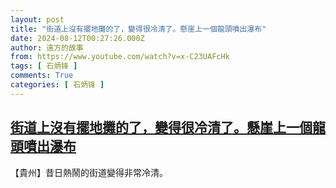 ```yaml
---
layout: post
title: "街道上沒有擺地攤的了，變得很冷清了。懸崖上一個龍頭噴出瀑布"
date: 2024-08-12T00:27:26.000Z
author: 遠方的故事
from: https://www.youtube.com/watch?v=x-C23UAFcHk
tags: [ 石炳锋 ]
comments: True
categories: [ 石炳锋 ]
---
```

<!--1723422446000-->
[街道上沒有擺地攤的了，變得很冷清了。懸崖上一個龍頭噴出瀑布](https://www.youtube.com/watch?v=x-C23UAFcHk)
------

<div>
【貴州】昔日熱鬧的街道變得非常冷清。
</div>
